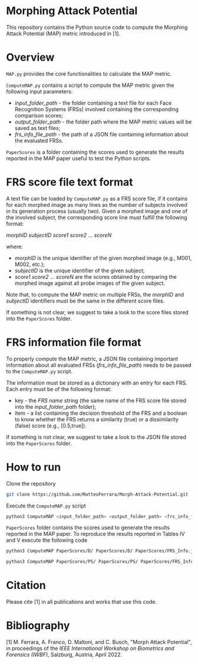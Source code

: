 # Morphing Attack Potential
This repository contains the Python source code to compute the Morphing Attack Potential (MAP) metric introduced in [1].

# Overview
`MAP.py` provides the core functionalities to calculate the MAP metric.

`ComputeMAP.py` contains a script to compute the MAP metric given the following input parameters:
- *input_folder_path* - the folder containing a text file for each Face Recognition Systems (FRSs) involved containing the corresponding comparison scores;
- *output_folder_path* - the folder path where the MAP metric values will be saved as text files;
- *frs_info_file_path* - the path of a JSON file containing information about the evaluated FRSs.

`PaperScores` is a folder containing the scores used to generate the results reported in the MAP paper useful to test the Python scripts.

# FRS score file text format

A text file can be loaded by `ComputeMAP.py` as a FRS score file, if it contains for each morphed image as many lines as the number of subjects involved in its generation process (usually two). Given a morphed image and one of the involved subject, the corresponding score line must fulfill the following format:

*morphID* *subjectID* *score1* *score2* ... *scoreN*

where:
 - *morphID* is the unique identifier of the given morphed image (e.g., M001, M002, etc.);
 - *subjectID* is the unique identifier of the given subject;
 - *score1* *score2* ... *scoreN* are the scores obtained by comparing the morphed image against all probe images of the given subject.

Note that, to compute the MAP metric on multiple FRSs, the *morphID* and *subjectID* identifiers must be the same in the different score files.

If something is not clear, we suggest to take a look to the score files stored into the `PaperScores` folder.

# FRS information file format

To properly compute the MAP metric, a JSON file containing important information about all evaluated FRSs (*frs_info_file_path*) needs to be passed to the `ComputeMAP.py` script. 

The information must be stored as a dictionary with an entry for each FRS. Each entry must be of the following format:
- key - the *FRS name* string (the same name of the FRS score file stored into the *input_folder_path* folder);
- item - a list containing the decision threshold of the FRS and a boolean to know whether the FRS returns a similarity (true) or a dissimilarity (false) score (e.g., [0.5,true]).

If something is not clear, we suggest to take a look to the JSON file stored into the `PaperScores` folder.

# How to run
Clone the repository
```bash
git clone https://github.com/MatteoFerrara/Morph-Attack-Potential.git
 ```   
Execute the `ComputeMAP.py` script
```bash
python3 ComputeMAP <input_folder_path> <output_folder_path> <frs_info_file_path>
 ```
`PaperScores` folder contains the scores used to generate the results reported in the MAP paper. To reproduce the results reported in Tables IV and V execute the following code
```bash
python3 ComputeMAP PaperScores/D/ PaperScores/D/ PaperScores/FRS_Info.json
 ```
 ```bash
python3 ComputeMAP PaperScores/PS/ PaperScores/PS/ PaperScores/FRS_Info.json
 ```
# Citation
Please cite [1] in all publications and works that use this code.

# Bibliography
[1] M. Ferrara, A. Franco, D. Maltoni, and C. Busch, "Morph Attack Potential", in proceedings of the *IEEE International Workshop on Biometrics and Forensics (IWBF)*, Salzburg, Austria, April 2022.
